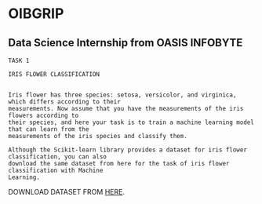 # OIBGRIP
## Data Science Internship from OASIS INFOBYTE

    TASK 1

    IRIS FLOWER CLASSIFICATION


    Iris flower has three species: setosa, versicolor, and virginica, which differs according to their
    measurements. Now assume that you have the measurements of the iris flowers according to
    their species, and here your task is to train a machine learning model that can learn from the
    measurements of the iris species and classify them.

    Although the Scikit-learn library provides a dataset for iris flower classification, you can also
    download the same dataset from here for the task of iris flower classification with Machine
    Learning. 
  DOWNLOAD DATASET FROM [HERE](https://www.kaggle.com/datasets/saurabh00007/iriscsv).

